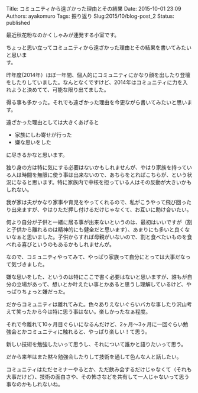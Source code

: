 Title: コミュニティから遠ざかった理由とその結果
Date: 2015-10-01 23:09
Authors: ayakomuro
Tags:  振り返り
Slug:2015/10/blog-post_2
Status: published

最近秋花粉なのかくしゃみが連発する小室です。  

ちょっと思い立ってコミュニティから遠ざかった理由とその結果を書いてみたいと思いま  
す。

昨年度(2014年）ほぼ一年間、個人的にコミュニティにかなり顔を出したり登壇をしたりしていました。なんとなくですけど、2014年はコミュニティに力を入れようと決めてて、可能な限り出てました。

得る事も多かった。それでも遠ざかった理由を今更ながら書いてみたいと思います。

遠ざかった理由としては大きくあげると

-   家族にしわ寄せが行った
-   嫌な思いをした



に尽きるかなと思います。









独り身の方は特に気にする必要はないかもしれませんが、やはり家族を持っている人は時間を無限に使う事は出来ないので、あちらをとればこちらが、という状況になると思います。特に家族内で中核を担っている人はその反動が大きいかもしれない。









我が家は夫がかなり家事や育児をやってくれるので、私がこうやって飛び回ったり出来ますが、やはりただ押し付けるだけじゃなくて、お互いに助け合いたい。









何より自分が子供と一緒に居る事が出来ないというのは、最初はいいですが（割と子供から離れるのは精神的にも健全だと思います）、あまりにも多いと良くないなぁと思いました。子供からすれば母親がいないので、割と食べたいものを食べれる喜びというのもあるかもしれませんが。









なので、コミュニティやってみて、やっぱり家族って自分にとっては大事だなって気づきました。









嫌な思いをした、というのは特にここで書く必要はないと思いますが、誰もが自分の立場があって、想いとか叶えたい事とかあると思うし理解しているけど、やっぱりちょっと嫌だった。









だからコミュニティは離れてみた。色々ありえないぐらいバカな事したり沢山考えて笑ったから今は特に思う事はない。楽しかったなぁ程度。









それで今離れて10ヶ月目ぐらいになるんだけど、2ヶ月〜3ヶ月に一回ぐらい勉強会とかコミュニティに触れると、やっぱり楽しい！て思う。





新しい技術を勉強したいって思うし、それについて誰かと語りたいって思う。









だから来年はまた黙々勉強会したりして技術を通して色んな人と話したい。





コミュニティはただセミナーやるとか、ただ飲み会するだけじゃなくて（それも大事だけど）、技術の面白さや、その怖さなどを共有して一人じゃないって思う事なのかもしれないね。


